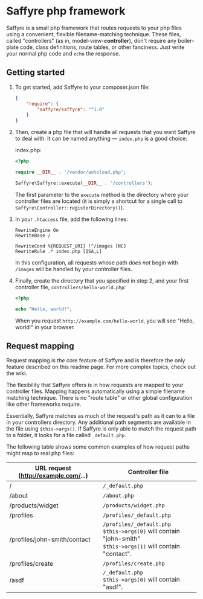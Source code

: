 # Saffyre php framework

Saffyre is a small php framework that routes requests to your php files
using a convenient, flexible filename-matching technique. These files,
called "controllers" (as in, model-view-**controller**), don't require any
boiler-plate code, class definitions, route tables, or other fanciness.
Just write your normal php code and `echo` the response.




## Getting started

1. To get started, add Saffyre to your composer.json file:

    ```json
    {
        "require": {
            "saffyre/saffyre": "^1.0"
        }
    }
    ```

2. Then, create a php file that will handle all requests that you want Saffyre to deal with. It can be named anything — `index.php` is a good choice:

    index.php:

    ```php
    <?php

    require __DIR__ . '/vendor/autoload.php';

    Saffyre\Saffyre::execute(__DIR__ . '/controllers');
    ```

    The first parameter to the `execute` method is the directory where your controller files are located (it is simply a shortcut for a single call to `Saffyre\Controller::registerDirectory()`).

3. In your `.htaccess` file, add the following lines:

    ```
    RewriteEngine On
    RewriteBase /

    RewriteCond %{REQUEST_URI} !^/images [NC]
    RewriteRule .* index.php [QSA,L]
    ```

    In this configuration, all requests whose path *does not* begin with `/images` will be handled by your controller files.

4. Finally, create the directory that you specified in step 2, and your first controller file, `controllers/hello-world.php`:

    ```php
    <?php

    echo "Hello, world!";
    ```

    When you request `http://example.com/hello-world`, you will see "Hello, world!" in your browser.


## Request mapping

Request mapping is *the* core feature of Saffyre and is therefore the
only feature described on this readme page. For more complex topics,
check out the wiki.

The flexibility that Saffyre offers is in how requests are mapped to your controller files.
Mapping happens automatically using a simple filename matching technique.
There is no "route table" or other global configuration like other frameworks require.

Essentially, Saffyre matches as much of the request's path as it can to a file in your controllers directory.
Any additional path segments are available in the file
using `$this->args()`.
If Saffyre is only able to match the request path to a folder,
it looks for a file called `_default.php`.

The following table shows some common examples of how request paths might map
to real php files:

URL request (http://example.com/...)       | Controller file
-------------------------------------------|-------------------------------------
/                                          | `/_default.php`
/about                                     | `/about.php`
/products/widget                           | `/products/widget.php`
/profiles                                  | `/profiles/_default.php`
/profiles/john-smith/contact               | `/profiles/_default.php` <br/> `$this->args(0)` will contain "john-smith" <br/> `$this->args(1)` will contain "contact".
/profiles/create                           | `/profiles/create.php`
/asdf                                      | `/_default.php` <br/> `$this->args(0)` will contain "asdf".




